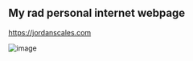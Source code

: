 ## My rad personal internet webpage

https://jordanscales.com

![image](https://user-images.githubusercontent.com/287268/180648327-775e3e99-b5e6-4158-ac39-aef43c9544c3.png)
